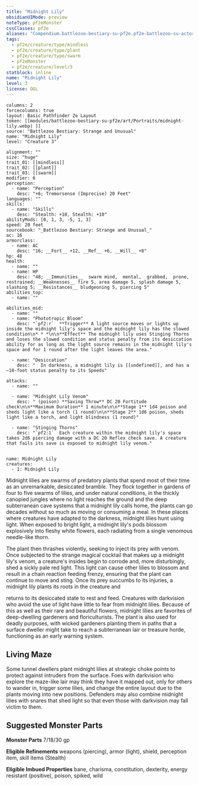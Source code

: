 ```yaml
---
title: "Midnight Lily"
obsidianUIMode: preview
noteType: pf2eMonster
cssClasses: pf2e
aliases: "Compendium.battlezoo-bestiary-su-pf2e.pf2e-battlezoo-su-actors.Actor.LD3RdveahmO6heJw" 
tags:
  - pf2e/creature/type/mindless
  - pf2e/creature/type/plant
  - pf2e/creature/type/swarm
  - pf2eMonster
  - pf2e/creature/level/3
statblock: inline
name: "Midnight Lily"
level: 3
license: OGL
---
```


```statblock
columns: 2
forcecolumns: true
layout: Basic Pathfinder 2e Layout
token: [[modules/battlezoo-bestiary-su-pf2e/art/Portraits/midnight-lily.webp| ]]
source: "Battlezoo Bestiary: Strange and Unusual"
name: "Midnight Lily"
level: "Creature 3"

alignment: ""
size: "huge"
trait_01: [[mindless]]
trait_02: [[plant]]
trait_03: [[swarm]]
modifier: 6
perception:
  - name: "Perception"
    desc: "+6; Tremorsense (Imprecise) 20 Feet"
languages: ""
skills:
  - name: "Skills"
    desc: "Stealth: +10, Stealth: +10"
abilityMods: [0, 1, 3, -5, 1, 3]
speed: 20 feet
sourcebook: "_Battlezoo Bestiary: Strange and Unusual_"
ac: 16
armorclass:
  - name: AC
    desc: "16; __Fort__ +12, __Ref__ +6, __Will__ +8"
hp: 48
health:
  - name: ""
  - name: HP
    desc: "48; __Immunities__  swarm mind,  mental,  grabbed,  prone,  restrained; __Weaknesses__ fire 5, area damage 5, splash damage 5, slashing 5; __Resistances__ bludgeoning 5, piercing 5"
abilities_top:
  - name: ""

abilities_mid:
  - name: ""
  - name: "Phototropic Bloom"
    desc: "`pf2:r`  **Trigger** A light source moves or lights up inside the midnight lily's space and the midnight lily has the slowed condition\n* * *\n\n**Effect** The midnight lily uses Stinging Thorns and loses the slowed condition and status penalty from its desiccation ability for as long as the light source remains in the midnight lily's space and for 1 round after the light leaves the area."

  - name: "Desiccation"
    desc: "  In darkness, a midnight lily is [[undefined]], and has a –10-foot status penalty to its Speeds"

attacks:
  - name: ""

  - name: "Midnight Lily Venom"
    desc: " (poison) **Saving Throw** DC 20 Fortitude check\n\n**Maximum Duration** 1 minute\n\n**Stage 1** 1d4 poison and sheds light like a torch (1 round)\n\n**Stage 2** 1d6 poison, sheds light like a torch, and light blindness (1 round)"

  - name: "Stinging Thorns"
    desc: "`pf2:1`  Each creature within the midnight lily's space takes 2d6 piercing damage with a DC 20 Reflex check save. A creature that fails its save is exposed to midnight lily venom."
 
```

```encounter-table
name: Midnight Lily
creatures:
  - 1: Midnight Lily
```



Midnight lilies are swarms of predatory plants that spend most of their time as an unremarkable, desiccated bramble. They flock together in gardens of four to five swarms of lilies, and under natural conditions, in the thickly canopied jungles where no light reaches the ground and the deep subterranean cave systems that a midnight lily calls home, the plants can go decades without so much as moving or consuming a meal. In these places where creatures have adapted to the darkness, midnight lilies hunt using light. When exposed to bright light, a midnight lily's pods blossom explosively into fleshy white flowers, each radiating from a single venomous needle-like thorn.

The plant then thrashes violently, seeking to inject its prey with venom. Once subjected to the strange magical cocktail that makes up a midnight lily's venom, a creature's insides begin to corrode and, more disturbingly, shed a sickly pale red light. This light can cause other lilies to blossom and result in a chain reaction feeding frenzy, ensuring that the plant can continue to move and sting. Once its prey succumbs to its injuries, a midnight lily plants its roots in the creature and

returns to its desiccated state to rest and feed. Creatures with darkvision who avoid the use of light have little to fear from midnight lilies. Because of this as well as their rare and beautiful flowers, midnight lilies are favorites of deep-dwelling gardeners and floriculturists. The plant is also used for deadly purposes, with wicked gardeners planting them in paths that a surface dweller might take to reach a subterranean lair or treasure horde, functioning as an early warning system.

## Living Maze

Some tunnel dwellers plant midnight lilies at strategic choke points to protect against intruders from the surface. Foes with darkvision who explore the maze-like lair may think they have it mapped out, only for others to wander in, trigger some lilies, and change the entire layout due to the plants moving into new positions. Defenders may also combine midnight lilies with snares that shed light so that even those with darkvision may fall victim to them.

## Suggested Monster Parts

**Monster Parts** 7/18/30 gp

**Eligible Refinements** weapons (piercing), armor (light), shield, perception item, skill items (Stealth)

**Eligible Imbued Properties** bane, charisma, constitution, dexterity, energy resistant (positive), poison, spiked, wild
